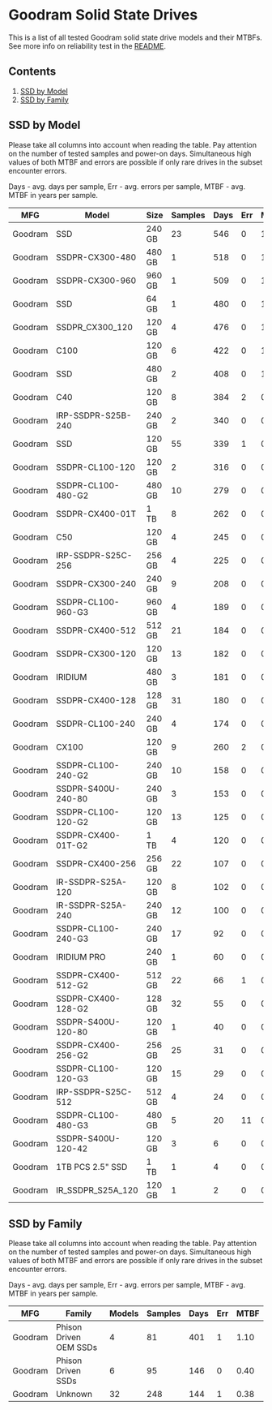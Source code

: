 Goodram Solid State Drives
==========================

This is a list of all tested Goodram solid state drive models and their MTBFs. See
more info on reliability test in the [README](https://github.com/linuxhw/SMART).

Contents
--------

1. [ SSD by Model  ](#ssd-by-model)
2. [ SSD by Family ](#ssd-by-family)

SSD by Model
------------

Please take all columns into account when reading the table. Pay attention on the
number of tested samples and power-on days. Simultaneous high values of both MTBF
and errors are possible if only rare drives in the subset encounter errors.

Days - avg. days per sample,
Err  - avg. errors per sample,
MTBF - avg. MTBF in years per sample.

| MFG       | Model              | Size   | Samples | Days  | Err   | MTBF |
|-----------|--------------------|--------|---------|-------|-------|------|
| Goodram   | SSD                | 240 GB | 23      | 546   | 0     | 1.50   |
| Goodram   | SSDPR-CX300-480    | 480 GB | 1       | 518   | 0     | 1.42   |
| Goodram   | SSDPR-CX300-960    | 960 GB | 1       | 509   | 0     | 1.40   |
| Goodram   | SSD                | 64 GB  | 1       | 480   | 0     | 1.32   |
| Goodram   | SSDPR_CX300_120    | 120 GB | 4       | 476   | 0     | 1.30   |
| Goodram   | C100               | 120 GB | 6       | 422   | 0     | 1.16   |
| Goodram   | SSD                | 480 GB | 2       | 408   | 0     | 1.12   |
| Goodram   | C40                | 120 GB | 8       | 384   | 2     | 0.98   |
| Goodram   | IRP-SSDPR-S25B-240 | 240 GB | 2       | 340   | 0     | 0.93   |
| Goodram   | SSD                | 120 GB | 55      | 339   | 1     | 0.93   |
| Goodram   | SSDPR-CL100-120    | 120 GB | 2       | 316   | 0     | 0.87   |
| Goodram   | SSDPR-CL100-480-G2 | 480 GB | 10      | 279   | 0     | 0.77   |
| Goodram   | SSDPR-CX400-01T    | 1 TB   | 8       | 262   | 0     | 0.72   |
| Goodram   | C50                | 120 GB | 4       | 245   | 0     | 0.67   |
| Goodram   | IRP-SSDPR-S25C-256 | 256 GB | 4       | 225   | 0     | 0.62   |
| Goodram   | SSDPR-CX300-240    | 240 GB | 9       | 208   | 0     | 0.57   |
| Goodram   | SSDPR-CL100-960-G3 | 960 GB | 4       | 189   | 0     | 0.52   |
| Goodram   | SSDPR-CX400-512    | 512 GB | 21      | 184   | 0     | 0.51   |
| Goodram   | SSDPR-CX300-120    | 120 GB | 13      | 182   | 0     | 0.50   |
| Goodram   | IRIDIUM            | 480 GB | 3       | 181   | 0     | 0.50   |
| Goodram   | SSDPR-CX400-128    | 128 GB | 31      | 180   | 0     | 0.49   |
| Goodram   | SSDPR-CL100-240    | 240 GB | 4       | 174   | 0     | 0.48   |
| Goodram   | CX100              | 120 GB | 9       | 260   | 2     | 0.46   |
| Goodram   | SSDPR-CL100-240-G2 | 240 GB | 10      | 158   | 0     | 0.43   |
| Goodram   | SSDPR-S400U-240-80 | 240 GB | 3       | 153   | 0     | 0.42   |
| Goodram   | SSDPR-CL100-120-G2 | 120 GB | 13      | 125   | 0     | 0.34   |
| Goodram   | SSDPR-CX400-01T-G2 | 1 TB   | 4       | 120   | 0     | 0.33   |
| Goodram   | SSDPR-CX400-256    | 256 GB | 22      | 107   | 0     | 0.29   |
| Goodram   | IR-SSDPR-S25A-120  | 120 GB | 8       | 102   | 0     | 0.28   |
| Goodram   | IR-SSDPR-S25A-240  | 240 GB | 12      | 100   | 0     | 0.28   |
| Goodram   | SSDPR-CL100-240-G3 | 240 GB | 17      | 92    | 0     | 0.25   |
| Goodram   | IRIDIUM PRO        | 240 GB | 1       | 60    | 0     | 0.17   |
| Goodram   | SSDPR-CX400-512-G2 | 512 GB | 22      | 66    | 1     | 0.16   |
| Goodram   | SSDPR-CX400-128-G2 | 128 GB | 32      | 55    | 0     | 0.15   |
| Goodram   | SSDPR-S400U-120-80 | 120 GB | 1       | 40    | 0     | 0.11   |
| Goodram   | SSDPR-CX400-256-G2 | 256 GB | 25      | 31    | 0     | 0.09   |
| Goodram   | SSDPR-CL100-120-G3 | 120 GB | 15      | 29    | 0     | 0.08   |
| Goodram   | IRP-SSDPR-S25C-512 | 512 GB | 4       | 24    | 0     | 0.07   |
| Goodram   | SSDPR-CL100-480-G3 | 480 GB | 5       | 20    | 11    | 0.04   |
| Goodram   | SSDPR-S400U-120-42 | 120 GB | 3       | 6     | 0     | 0.02   |
| Goodram   | 1TB PCS 2.5" SSD   | 1 TB   | 1       | 4     | 0     | 0.01   |
| Goodram   | IR_SSDPR_S25A_120  | 120 GB | 1       | 2     | 0     | 0.01   |

SSD by Family
-------------

Please take all columns into account when reading the table. Pay attention on the
number of tested samples and power-on days. Simultaneous high values of both MTBF
and errors are possible if only rare drives in the subset encounter errors.

Days - avg. days per sample,
Err  - avg. errors per sample,
MTBF - avg. MTBF in years per sample.

| MFG       | Family                 | Models | Samples | Days  | Err   | MTBF |
|-----------|------------------------|--------|---------|-------|-------|------|
| Goodram   | Phison Driven OEM SSDs | 4      | 81      | 401   | 1     | 1.10   |
| Goodram   | Phison Driven SSDs     | 6      | 95      | 146   | 0     | 0.40   |
| Goodram   | Unknown                | 32     | 248     | 144   | 1     | 0.38   |
